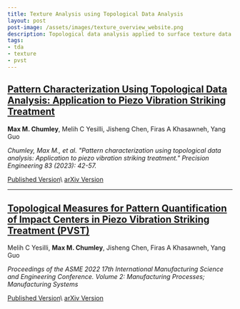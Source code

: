 ```yaml
---
title: Texture Analysis using Topological Data Analysis
layout: post
post-image: /assets/images/texture_overview_website.png
description: Topological data analysis applied to surface texture data for quantifying features such as depth and roundness of the motifs.  
tags:
- tda
- texture
- pvst
---
```


## <u>Pattern Characterization Using Topological Data Analysis: Application to Piezo Vibration Striking Treatment</u>

**Max M. Chumley**, Melih C Yesilli, Jisheng Chen, Firas A Khasawneh, Yang Guo

*Chumley, Max M., et al. "Pattern characterization using topological data analysis: Application to piezo vibration striking treatment." Precision Engineering 83 (2023): 42-57.*

[Published Version](https://www.sciencedirect.com/science/article/abs/pii/S0141635923000922)\\
[arXiv Version](https://doi.org/10.48550/arXiv.2210.06333)


---

## <u>Topological Measures for Pattern Quantification of Impact Centers in Piezo Vibration Striking Treatment (PVST)</u>

Melih C Yesilli, **Max M. Chumley**, Jisheng Chen, Firas A Khasawneh, Yang Guo

*Proceedings of the ASME 2022 17th International Manufacturing Science and Engineering Conference. Volume 2: Manufacturing Processes; Manufacturing Systems*

[Published Version](https://doi.org/10.1115/MSEC2022-86659)\\
[arXiv Version](https://doi.org/10.48550/arXiv.2209.05531)




